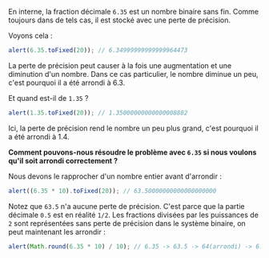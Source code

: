 En interne, la fraction décimale `6.35` est un nombre binaire sans fin. Comme toujours dans de tels cas, il est stocké avec une perte de précision.

Voyons cela :

```js run
alert(6.35.toFixed(20)); // 6.34999999999999964473
```

La perte de précision peut causer à la fois une augmentation et une diminution d'un nombre. Dans ce cas particulier, le nombre diminue un peu, c'est pourquoi il a été arrondi à 6.3.

Et quand est-il de `1.35` ?

```js run
alert(1.35.toFixed(20)); // 1.35000000000000008882
```

Ici, la perte de précision rend le nombre un peu plus grand, c'est pourquoi il a été arrondi à 1.4.

**Comment pouvons-nous résoudre le problème avec `6.35` si nous voulons qu'il soit arrondi correctement ?**

Nous devons le rapprocher d'un nombre entier avant d'arrondir :

```js run
alert((6.35 * 10).toFixed(20)); // 63.50000000000000000000
```

Notez que `63.5` n'a aucune perte de précision. C'est parce que la partie décimale `0.5` est en réalité `1/2`. Les fractions divisées par les puissances de `2` sont représentées sans perte de précision dans le système binaire, on peut maintenant les arrondir :

```js run
alert(Math.round(6.35 * 10) / 10); // 6.35 -> 63.5 -> 64(arrondi) -> 6.4
```
